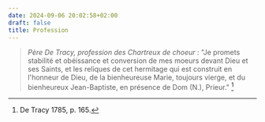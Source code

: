 ```yaml
---
date: 2024-09-06 20:02:58+02:00
draft: false
title: Profession
---
```





> *Père De Tracy, profession des Chartreux de choeur* : "Je promets stabilité et obéissance et conversion de mes moeurs devant Dieu et ses Saints, et les reliques de cet hermitage qui est construit en l'honneur de Dieu, de la bienheureuse Marie, toujours vierge, et du bienheureux Jean-Baptiste, en présence de Dom (N.), Prieur." [^1]

[^1]: De Tracy 1785, p. 165.

